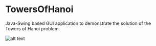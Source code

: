 # TowersOfHanoi
Java-Swing based GUI application to demonstrate the solution of the Towers of Hanoi problem.

![alt text](https://raw.githubusercontent.com/efeacer/TowersOfHanoi/master/screenShot.png)
